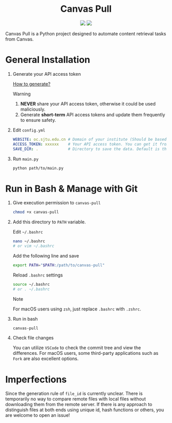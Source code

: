<h1 align="center">Canvas Pull</h1>

<p align="center">
    <img src="https://img.shields.io/badge/license-MIT-green)" />
    <img src="https://img.shields.io/badge/version-1.0.0-blue" />
</p>


Canvas Pull is a Python project designed to automate content retrieval tasks from Canvas.

# General Installation

1. Generate your API access token

    [How to generate?](https://community.canvaslms.com/t5/Canvas-Basics-Guide/How-do-I-manage-API-access-tokens-in-my-user-account/ta-p/615312)

    > [!WARNING]  
    > 1. **NEVER** share your API access token, otherwise it could be used maliciously.
    > 2. Generate **short-term** API access tokens and update them frequently to ensure safety.

2. Edit `config.yml`

    ```yaml
    WEBSITE: oc.sjtu.edu.cn # Domain of your institute (Should be based on Canvas LMS).
    ACCESS_TOKEN: xxxxxx    # Your API access token. You can get it from your Canvas LMS.
    SAVE_DIR: .             # Directory to save the data. Default is the current directory.
    ```

3. Run `main.py`

    ```bash
    python path/to/main.py
    ```



# Run in Bash & Manage with Git

1. Give execution permission to `canvas-pull`

    ```bash
    chmod +x canvas-pull
    ```

2.  Add this directory to `PATH` variable.
    
    Edit `~/.bashrc`

    ```bash
    nano ~/.bashrc
    # or vim ~/.bashrc
    ```

    Add the following line and save

    ```bash
    export PATH="$PATH:/path/to/canvas-pull"
    ```

    Reload `.bashrc` settings

    ```bash
    source ~/.bashrc
    # or . ~/.bashrc
    ``` 

    > [!NOTE]  
    > For macOS users using `zsh`, just replace `.bashrc` with `.zshrc`.

3. Run in bash

    ```bash
    canvas-pull
    ```

4. Check file changes

    You can utilize `VSCode` to check the commit tree and view the differences. For macOS users, some third-party applications such as `Fork` are also excellent options. 

# Imperfections

Since the generation rule of `file_id` is currently unclear. There is temporarily no way to compare remote files with local files without downloading them from the remote server. If there is any approach to distinguish files at both ends using unique id, hash functions or others, you are welcome to open an issue!
